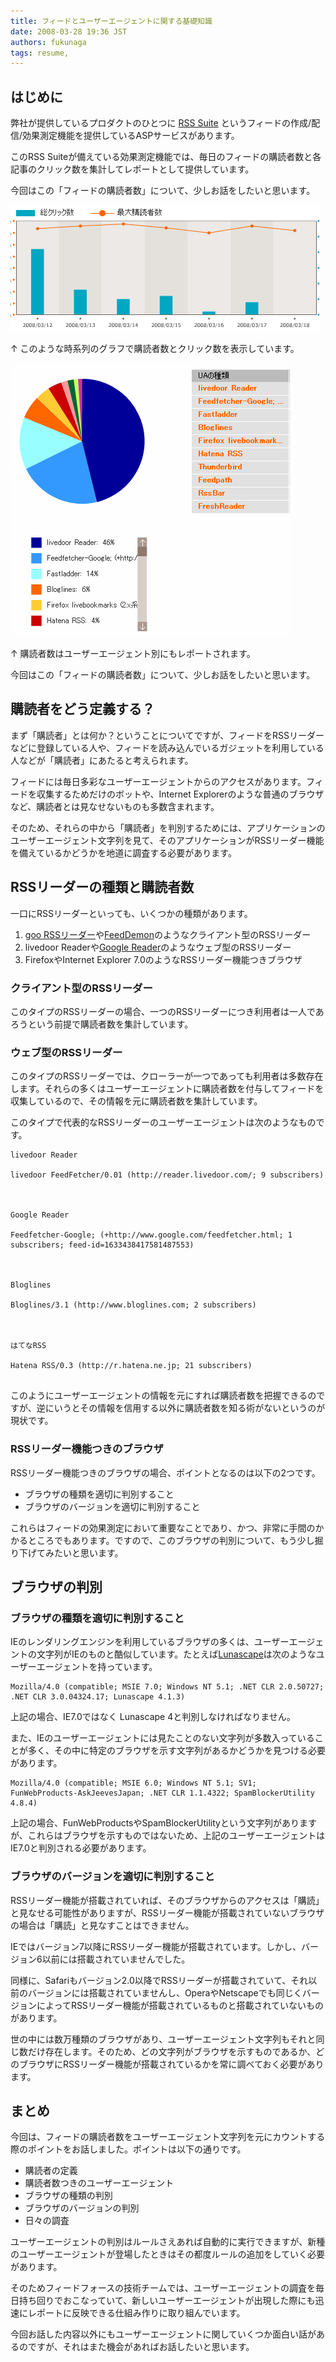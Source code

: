 ```yaml
---
title: フィードとユーザーエージェントに関する基礎知識
date: 2008-03-28 19:36 JST
authors: fukunaga
tags: resume, 
---
```

<h2>はじめに</h2>

<p>弊社が提供しているプロダクトのひとつに <a href="http://www.rsssuite.jp/">RSS Suite</a> というフィードの作成/配信/効果測定機能を提供しているASPサービスがあります。</p>

<p>このRSS Suiteが備えている効果測定機能では、毎日のフィードの購読者数と各記事のクリック数を集計してレポートとして提供しています。</p>

<p>今回はこの「フィードの購読者数」について、少しお話をしたいと思います。</p>
<!--more-->
<p><img src='/images/2008/03/rsssuite-graph.gif' alt='rsssuite-graph.gif' /></p>

<p>↑ このような時系列のグラフで購読者数とクリック数を表示しています。</p>

<p><img src='/images/2008/03/rsssuite-ua-graph.gif' alt='rsssuite-ua-graph.gif' /></p>

<p>↑ 購読者数はユーザーエージェント別にもレポートされます。</p>

<p>今回はこの「フィードの購読者数」について、少しお話をしたいと思います。</p>

<h2>購読者をどう定義する？</h2>

<p>まず「購読者」とは何か？ということについてですが、フィードをRSSリーダーなどに登録している人や、フィードを読み込んでいるガジェットを利用している人などが「購読者」にあたると考えられます。</p>

<p>フィードには毎日多彩なユーザーエージェントからのアクセスがあります。フィードを収集するためだけのボットや、Internet Explorerのような普通のブラウザなど、購読者とは見なせないものも多数含まれます。</p>

<p>そのため、それらの中から「購読者」を判別するためには、アプリケーションのユーザーエージェント文字列を見て、そのアプリケーションがRSSリーダー機能を備えているかどうかを地道に調査する必要があります。</p>

<h2>RSSリーダーの種類と購読者数</h2>

<p>一口にRSSリーダーといっても、いくつかの種類があります。</p>

<ol>
<li><a href="http://reader.goo.ne.jp/">goo RSSリーダー</a>や<a href="http://www.newsgator.com/Individuals/FeedDemon/Default.aspx">FeedDemon</a>のようなクライアント型のRSSリーダー</li>
<li><a herf="http://reader.livedoor.com/">livedoor Reader</a>や<a href="http://reader.google.com/">Google Reader</a>のようなウェブ型のRSSリーダー</li>
<li>FirefoxやInternet Explorer 7.0のようなRSSリーダー機能つきブラウザ</li>
</ol>

<h3>クライアント型のRSSリーダー</h3>

<p>このタイプのRSSリーダーの場合、一つのRSSリーダーにつき利用者は一人であろうという前提で購読者数を集計しています。</p>

<h3>ウェブ型のRSSリーダー</h3>

<p>このタイプのRSSリーダーでは、クローラーが一つであっても利用者は多数存在します。それらの多くはユーザーエージェントに購読者数を付与してフィードを収集しているので、その情報を元に購読者数を集計しています。</p>

<p>このタイプで代表的なRSSリーダーのユーザーエージェントは次のようなものです。</p>

<pre><code>livedoor Reader<br />
livedoor FeedFetcher/0.01 (http://reader.livedoor.com/; 9 subscribers)<br />
<br />
Google Reader<br />
Feedfetcher-Google; (+http://www.google.com/feedfetcher.html; 1 subscribers; feed-id=1633438417581487553)<br />
<br />
Bloglines<br />
Bloglines/3.1 (http://www.bloglines.com; 2 subscribers)<br />
<br />
はてなRSS<br />
Hatena RSS/0.3 (http://r.hatena.ne.jp; 21 subscribers)<br />
</code></pre>

<p>このようにユーザーエージェントの情報を元にすれば購読者数を把握できるのですが、逆にいうとその情報を信用する以外に購読者数を知る術がないというのが現状です。</p>

<h3>RSSリーダー機能つきのブラウザ</h3>

<p>RSSリーダー機能つきのブラウザの場合、ポイントとなるのは以下の2つです。</p>

<ul>
<li>ブラウザの種類を適切に判別すること</li>
<li>ブラウザのバージョンを適切に判別すること</li>
</ul>

<p>これらはフィードの効果測定において重要なことであり、かつ、非常に手間のかかるところでもあります。ですので、このブラウザの判別について、もう少し掘り下げてみたいと思います。</p>

<h2>ブラウザの判別</h2>

<h3>ブラウザの種類を適切に判別すること</h3>

<p>IEのレンダリングエンジンを利用しているブラウザの多くは、ユーザーエージェントの文字列がIEのものと酷似しています。たとえば<a href="http://www.lunascape.jp/">Lunascape</a>は次のようなユーザーエージェントを持っています。</p>

<pre><code>Mozilla/4.0 (compatible; MSIE 7.0; Windows NT 5.1; .NET CLR 2.0.50727; .NET CLR 3.0.04324.17; Lunascape 4.1.3)</code></pre>

<p>上記の場合、IE7.0ではなく Lunascape 4と判別しなければなりません。</p>

<p>また、IEのユーザーエージェントには見たことのない文字列が多数入っていることが多く、その中に特定のブラウザを示す文字列があるかどうかを見つける必要があります。</p>

<pre><code>Mozilla/4.0 (compatible; MSIE 6.0; Windows NT 5.1; SV1; FunWebProducts-AskJeevesJapan; .NET CLR 1.1.4322; SpamBlockerUtility 4.8.4)</code></pre>

<p>上記の場合、FunWebProductsやSpamBlockerUtilityという文字列がありますが、これらはブラウザを示すものではないため、上記のユーザーエージェントはIE7.0と判別される必要があります。</p>

<h3>ブラウザのバージョンを適切に判別すること</h3>

<p>RSSリーダー機能が搭載されていれば、そのブラウザからのアクセスは「購読」と見なせる可能性がありますが、RSSリーダー機能が搭載されていないブラウザの場合は「購読」と見なすことはできません。</p>

<p>IEではバージョン7以降にRSSリーダー機能が搭載されています。しかし、バージョン6以前には搭載されていませんでした。</p>

<p>同様に、Safariもバージョン2.0以降でRSSリーダーが搭載されていて、それ以前のバージョンには搭載されていませんし、OperaやNetscapeでも同じくバージョンによってRSSリーダー機能が搭載されているものと搭載されていないものがあります。</p>

<p>世の中には数万種類のブラウザがあり、ユーザーエージェント文字列もそれと同じ数だけ存在します。そのため、どの文字列がブラウザを示すものであるか、どのブラウザにRSSリーダー機能が搭載されているかを常に調べておく必要があります。</p>

<h2>まとめ</h2>

<p>今回は、フィードの購読者数をユーザーエージェント文字列を元にカウントする際のポイントをお話しました。ポイントは以下の通りです。</p>

<ul>
<li>購読者の定義</li>
<li>購読者数つきのユーザーエージェント</li>
<li>ブラウザの種類の判別</li>
<li>ブラウザのバージョンの判別</li>
<li>日々の調査</li>
</ul>

<p>ユーザーエージェントの判別はルールさえあれば自動的に実行できますが、新種のユーザーエージェントが登場したときはその都度ルールの追加をしていく必要があります。</p>

<p>そのためフィードフォースの技術チームでは、ユーザーエージェントの調査を毎日持ち回りでおこなっていて、新しいユーザーエージェントが出現した際にも迅速にレポートに反映できる仕組み作りに取り組んでいます。</p>

<p>今回お話した内容以外にもユーザーエージェントに関していくつか面白い話があるのですが、それはまた機会があればお話したいと思います。</p>
